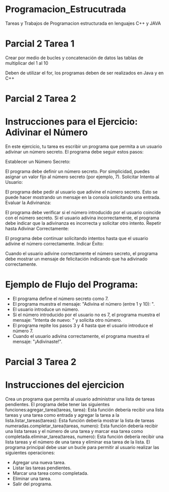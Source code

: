 # Programacion_Estrucutrada
Tareas y Trabajos de Programacion estructurada en lenguajes C++ y JAVA


# Parcial 2 Tarea 1
Crear por medio de bucles y concatenación de datos las tablas de multiplicar del 1 al 10

Deben de utilizar el for, los programas deben de ser realizados en Java y en C++


# Parcial 2 Tarea 2
# Instrucciones para el Ejercicio: Adivinar el Número
En este ejercicio, tu tarea es escribir un programa que permita a un usuario adivinar un número secreto. El programa debe seguir estos pasos:

Establecer un Número Secreto:

El programa debe definir un número secreto. Por simplicidad, puedes asignar un valor fijo al número secreto (por ejemplo, 7).
Solicitar Intento al Usuario:

El programa debe pedir al usuario que adivine el número secreto. Esto se puede hacer mostrando un mensaje en la consola solicitando una entrada.
Evaluar la Adivinanza:

El programa debe verificar si el número introducido por el usuario coincide con el número secreto.
Si el usuario adivina incorrectamente, el programa debe indicar que la adivinanza es incorrecta y solicitar otro intento.
Repetir hasta Adivinar Correctamente:

El programa debe continuar solicitando intentos hasta que el usuario adivine el número correctamente.
Indicar Éxito:

Cuando el usuario adivine correctamente el número secreto, el programa debe mostrar un mensaje de felicitación indicando que ha adivinado correctamente.

# Ejemplo de Flujo del Programa:
* El programa define el número secreto como 7.
* El programa muestra el mensaje: "Adivina el número (entre 1 y 10): ".
* El usuario introduce un número.
* Si el número introducido por el usuario no es 7, el programa muestra el mensaje: "Intenta de nuevo: " y solicita otro número.
* El programa repite los pasos 3 y 4 hasta que el usuario introduce el número 7.
* Cuando el usuario adivina correctamente, el programa muestra el mensaje: "¡Adivinaste!".


# Parcial 3 Tarea 2
# Instrucciones del ejercicion 
Crea un programa que permita al usuario administrar una lista de tareas pendientes. El programa debe tener las siguientes funciones:agregar_tarea(tareas, tarea): Esta función debería recibir una lista tareas y una tarea como entrada y agregar la tarea a la lista.listar_tareas(tareas): Esta función debería mostrar la lista de tareas numeradas.completar_tarea(tareas, numero): Esta función debería recibir una lista tareas y el número de una tarea y marcar esa tarea como completada.eliminar_tarea(tareas, numero): Esta función debería recibir una lista tareas y el número de una tarea y eliminar esa tarea de la lista.
El programa principal debe usar un bucle para permitir al usuario realizar las siguientes operaciones:
* Agregar una nueva tarea.
* Listar las tareas pendientes.
* Marcar una tarea como completada.
* Eliminar una tarea.
* Salir del programa.
